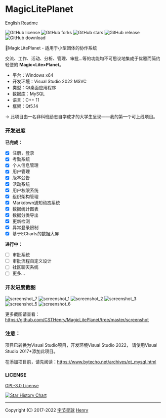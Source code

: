 # MagicLitePlanet

[English Readme](https://github.com/csthenry/MagicLitePlanet/blob/master/README_en.md)

![GitHub license](https://img.shields.io/github/license/CSTHenry/MagicLitePlanet?style=flat-square)
![GitHub forks](https://img.shields.io/github/forks/CSTHenry/MagicLitePlanet?style=flat-square)
![GitHub stars](https://img.shields.io/github/stars/CSTHenry/MagicLitePlanet?style=flat-square)
![GitHub release](https://img.shields.io/github/v/release/CSTHenry/MagicLitePlanet?include_prereleases&style=flat-square)
![GitHub download](https://img.shields.io/github/downloads/CSTHenry/MagicLitePlanet/total?style=flat-square)

🚀MagicLitePlanet - 适用于小型团体的协作系统

  交流、工作、活动、分析、管理、审批...等的功能均不可思议地集成于优雅而简约轻便的 **Magic<Lite\>Planet**。

- 平台：Windows x64
- 开发环境：Visual Studio 2022 MSVC
- 类型：Qt桌面应用程序
- 数据库：MySQL
- 语言：C++ 11
- 框架：Qt5.14

-> 此项目由一名非科班励志自学成才的大学生呈现——我的第一个可上线项目。

### 开发进度

**已完成：**

* [x] 注册，登录
* [x] 考勤系统
* [x] 个人信息管理
* [x] 用户管理
* [x] 版本公告
* [x] 活动系统
* [x] 用户权限系统
* [x] 组织架构管理
* [x] Markdown通知动态系统
* [x] 数据统计图表
* [x] 数据分类导出
* [x] 更新检测
* [x] 异常登录限制
* [x] 基于ECharts的数据大屏

**进行中：**

* [ ] 审批系统
* [ ] 审批流程自定义设计
* [ ] 社区聊天系统
* [ ] 更多...

### 开发进度截图

![screenshot_7](https://github.com/CSTHenry/MagicLitePlanet/blob/master/screenshot/screenshot_11.png)
![screenshot_1](https://github.com/CSTHenry/MagicLitePlanet/blob/master/screenshot/screenshot_10.png)
![screenshot_2](https://github.com/CSTHenry/MagicLitePlanet/blob/master/screenshot/screenshot_2.jpg)
![screenshot_3](https://github.com/CSTHenry/MagicLitePlanet/blob/master/screenshot/screenshot_3.jpg)
![screenshot_5](https://github.com/CSTHenry/MagicLitePlanet/blob/master/screenshot/screenshot_6.png)
![screenshot_6](https://github.com/CSTHenry/MagicLitePlanet/blob/master/screenshot/screenshot_9.png)

更多截图请查看：https://github.com/CSTHenry/MagicLitePlanet/tree/master/screenshot

### 注意：

项目已转换为Visual Studio项目，开发环境Visual Studio 2022， 请使用Visual Studio 2017+添加此项目。

在添加项目前，请先阅读：https://www.bytecho.net/archives/qt_mysql.html

### LICENSE

[GPL-3.0 License](https://github.com/csthenry/MagicLitePlanet/blob/master/LICENSE)

[![Star History Chart](https://api.star-history.com/svg?repos=csthenry/MagicLitePlanet&type=Date)](https://star-history.com/#csthenry/MagicLitePlanet&Date)

---

Copyright (C) 2017-2022 [字节星球](https://www.bytecho.net/) [Henry](https://www.bytecho.net/about.html) 

